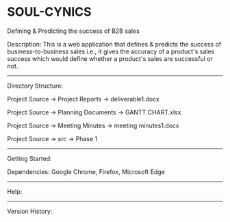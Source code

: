 # SOUL-CYNICS
Defining & Predicting the success of B2B sales

Description: This is a web application that defines & predicts the success of business-to-business sales i.e., it gives the accuracy of a product's sales success which would define whether a product's sales are successful or not.

---------------------------------------------------------------------------------------------------------------------------------------------------------------------------------------------
Directory Structure:

Project Source -> Project Reports -> deliverable1.docx

Project Source -> Planning Documents -> GANTT CHART.xlsx

Project Source -> Meeting Minutes -> meeting minutes1.docx 

Project Source -> src -> Phase 1


---------------------------------------------------------------------------------------------------------------------------------------------------------------------------------------------
Getting Started:

Dependencies: Google Chrome, Firefox, Microsoft Edge

---------------------------------------------------------------------------------------------------------------------------------------------------------------------------------------------
Help:

---------------------------------------------------------------------------------------------------------------------------------------------------------------------------------------------
Version History:
